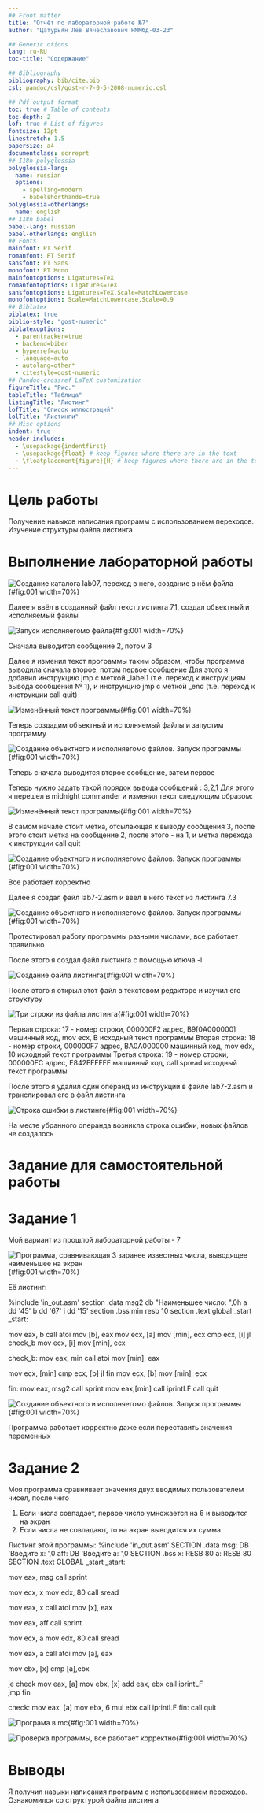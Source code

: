 ```yaml
---
## Front matter
title: "Отчёт по лабораторной работе №7"
author: "Цатурьян Лев Вячеславович НММбд-03-23"

## Generic otions
lang: ru-RU
toc-title: "Содержание"

## Bibliography
bibliography: bib/cite.bib
csl: pandoc/csl/gost-r-7-0-5-2008-numeric.csl

## Pdf output format
toc: true # Table of contents
toc-depth: 2
lof: true # List of figures
fontsize: 12pt
linestretch: 1.5
papersize: a4
documentclass: scrreprt
## I18n polyglossia
polyglossia-lang:
  name: russian
  options:
	- spelling=modern
	- babelshorthands=true
polyglossia-otherlangs:
  name: english
## I18n babel
babel-lang: russian
babel-otherlangs: english
## Fonts
mainfont: PT Serif
romanfont: PT Serif
sansfont: PT Sans
monofont: PT Mono
mainfontoptions: Ligatures=TeX
romanfontoptions: Ligatures=TeX
sansfontoptions: Ligatures=TeX,Scale=MatchLowercase
monofontoptions: Scale=MatchLowercase,Scale=0.9
## Biblatex
biblatex: true
biblio-style: "gost-numeric"
biblatexoptions:
  - parentracker=true
  - backend=biber
  - hyperref=auto
  - language=auto
  - autolang=other*
  - citestyle=gost-numeric
## Pandoc-crossref LaTeX customization
figureTitle: "Рис."
tableTitle: "Таблица"
listingTitle: "Листинг"
lofTitle: "Список иллюстраций"
lolTitle: "Листинги"
## Misc options
indent: true
header-includes:
  - \usepackage{indentfirst}
  - \usepackage{float} # keep figures where there are in the text
  - \floatplacement{figure}{H} # keep figures where there are in the text
---
```


# Цель работы

Получение навыков написания программ с использованием переходов. Изучение структуры файла листинга

# Выполнение лабораторной работы

![Создание каталога lab07, переход в него, создание в нём файла](image/1.png){#fig:001 width=70%}

Далее я ввёл в созданный файл текст листинга 7.1, создал объектный и исполняемый файлы

![Запуск исполняегомо файла](image/2.png){#fig:001 width=70%}

Сначала выводится сообщение 2, потом 3

Далее я изменил текст программы таким образом, чтобы программа выводила сначала второе, потом первое сообщение
Для этого я добавил инструкцию jmp с меткой _label1 (т.е. переход к инструкциям вывода сообщения № 1),  и инструкцию jmp с меткой _end (т.е. переход к инструкции call quit)

![Изменённый текст программы](image/3.png){#fig:001 width=70%}

Теперь создадим объектный и исполняемый файлы и запустим программу

![Создание объектного и исполняегомо файлов. Запуск программы](image/4.png){#fig:001 width=70%}

Теперь сначала выводится второе сообщение, затем первое

Теперь нужно задать такой порядок вывода сообщений : 3,2,1
Для этого я перешел в midnight commander и изменил текст следующим образом:

![Изменённый текст программы](image/5.png){#fig:001 width=70%}

В самом начале стоит метка, отсылающая к выводу сообщения 3, после этого стоит метка на сообщение 2, после этого - на 1, и метка перехода к инструкции call quit

![Создание объектного и исполняегомо файлов. Запуск программы](image/6.png){#fig:001 width=70%}

Все работает корректно

Далее я создал файл lab7-2.asm и ввел в него текст из листинга 7.3

![Создание объектного и исполняегомо файлов. Запуск программы](image/7.png){#fig:001 width=70%}

Протестировал работу программы разными числами, все работает правильно

После этого я создал файл листинга с помощью ключа -l

![Создание файла листинга](image/9.png){#fig:001 width=70%}

После этого я открыл этот файл в текстовом редакторе и изучил его структуру

![Три строки из файла листинга](image/8.png){#fig:001 width=70%}

Первая строка: 17 - номер строки, 000000F2 адрес, B9[0A000000] машинный код, mov ecx, B исходный текст программы
Вторая строка: 18 - номер строки, 000000F7 адрес, BA0A000000 машинный код, mov edx, 10 исходный текст программы
Третья строка: 19 - номер строки, 000000FC адрес, E842FFFFFF машинный код, call spread исходный текст программы

После этого я удалил один операнд из инструкции в файле lab7-2.asm и транслировал его в файл листинга

![Строка ошибки в листинге](image/10.png){#fig:001 width=70%}

На месте убранного операнда возникла строка ошибки, новых файлов не создалось

# Задание для самостоятельной работы
# Задание 1
Мой вариант из прошлой лабораторной работы - 7

![Программа, сравнивающая 3 заранее известных числа, выводящее наименьшее на экран](image/12.png){#fig:001 width=70%}

Её листинг:

%include 'in_out.asm'
section .data
msg2 db "Наименьшее число: ",0h
a dd '45'
b dd '67'
i dd '15'
section .bss
min resb 10
section .text
global _start
_start:

mov eax, b
call atoi
mov [b], eax
mov ecx, [a]
mov [min], ecx
cmp ecx, [i] 
jl check_b
mov ecx, [i]
mov [min], ecx

check_b:
mov eax, min
call atoi
mov [min], eax

mov ecx, [min]
cmp ecx, [b]
jl fin
mov ecx, [b]
mov [min], ecx

fin:
mov eax, msg2
call sprint 
mov eax,[min]
call iprintLF
call quit 
 
![Создание объектного и исполняегомо файлов. Запуск программы](image/11.png){#fig:001 width=70%}

Программа работает корректно даже если переставить значения переменных

# Задание 2
Моя программа сравнивает значения двух вводимых пользователем чисел, после чего
1) Если числа совпадает, первое число умножается на 6 и выводится на экран
2) Если числа не совпадают, то на экран выводится их сумма

Листинг этой программы:
%include 'in_out.asm' 
SECTION .data
msg: DB 'Введите x: ',0
aff: DB 'Введите a: ',0
SECTION .bss
x: RESB 80
a: RESB 80
SECTION .text
GLOBAL _start
_start:

mov eax, msg
call sprint

mov ecx, x
mov edx, 80
call sread

mov eax, x 
call atoi 
mov [x], eax

mov eax, aff 
call sprint

mov ecx, a
mov edx, 80
call sread

mov eax, a
call atoi
mov [a], eax

mov ebx, [x]
cmp [a],ebx

je check
mov eax, [a]
mov ebx, [x]
add eax, ebx
call iprintLF  
jmp fin

check:
mov eax, [a]
mov ebx, 6
mul ebx
call iprintLF
fin:
call quit

![Програма в mc](image/13.png){#fig:001 width=70%}

![Проверка программы, все работает корректно](image/1221.png){#fig:001 width=70%}

# Выводы
Я получил навыки написания программ с использованием переходов. Ознакомился со структурой файла листинга
